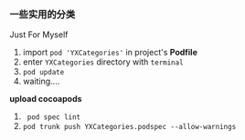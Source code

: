 
### 一些实用的分类

Just For Myself

1. import `pod 'YXCategories'` in project's **Podfile** 
2. enter `YXCategories` directory with `terminal`
3. `pod update`
4. waiting....

**upload cocoapods**

 1. ` pod spec lint`
 2. `pod trunk push YXCategories.podspec --allow-warnings`


